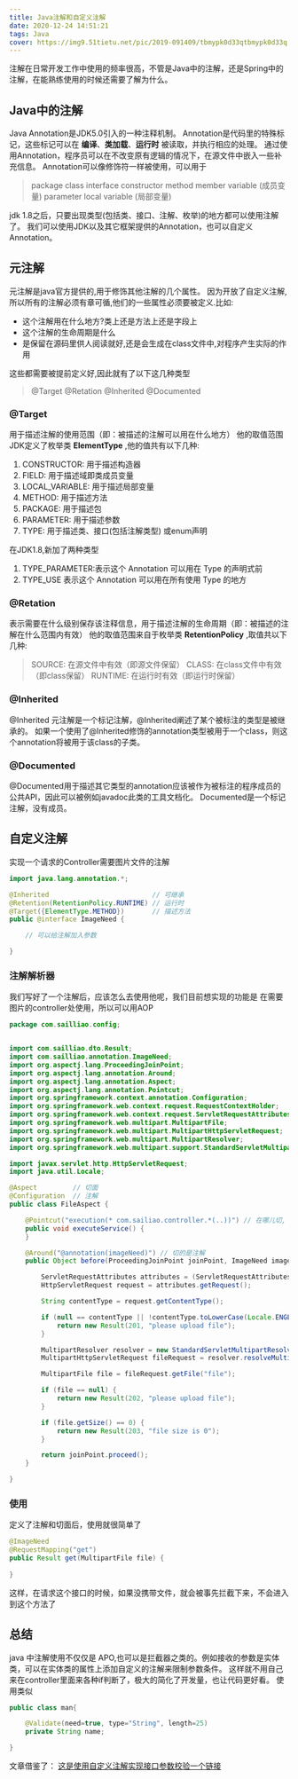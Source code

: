 ```yaml
---
title: Java注解和自定义注解
date: 2020-12-24 14:51:21
tags: Java
cover: https://img9.51tietu.net/pic/2019-091409/tbmypk0d33qtbmypk0d33q.jpg
---
```


注解在日常开发工作中使用的频率很高，不管是Java中的注解，还是Spring中的注解，在能熟练使用的时候还需要了解为什么。

## Java中的注解
Java Annotation是JDK5.0引入的一种注释机制。
Annotation是代码里的特殊标记，这些标记可以在 **编译**、**类加载**、**运行时** 被读取，并执行相应的处理。
通过使用Annotation，程序员可以在不改变原有逻辑的情况下，在源文件中嵌入一些补充信息。
Annotation可以像修饰符一样被使用，可以用于
> package
> class
> interface
> constructor
> method
> member variable (成员变量)
> parameter
> local variable (局部变量)

jdk 1.8之后，只要出现类型(包括类、接口、注解、枚举)的地方都可以使用注解了。
我们可以使用JDK以及其它框架提供的Annotation，也可以自定义Annotation。

## 元注解
元注解是java官方提供的,用于修饰其他注解的几个属性。
因为开放了自定义注解,所以所有的注解必须有章可循,他们的一些属性必须要被定义.比如:
* 这个注解用在什么地方?类上还是方法上还是字段上
* 这个注解的生命周期是什么
* 是保留在源码里供人阅读就好,还是会生成在class文件中,对程序产生实际的作用

这些都需要被提前定义好,因此就有了以下这几种类型
> @Target
> @Retation
> @Inherited
> @Documented

### @Target
用于描述注解的使用范围（即：被描述的注解可以用在什么地方）
他的取值范围JDK定义了枚举类 **ElementType** ,他的值共有以下几种:

1. CONSTRUCTOR:      用于描述构造器
2. FIELD:            用于描述域即类成员变量
3. LOCAL_VARIABLE:   用于描述局部变量
4. METHOD:           用于描述方法
5. PACKAGE:          用于描述包
6. PARAMETER:        用于描述参数
7. TYPE:             用于描述类、接口(包括注解类型) 或enum声明

在JDK1.8,新加了两种类型

1. TYPE_PARAMETER:表示这个 Annotation 可以用在 Type 的声明式前
2. TYPE_USE 表示这个 Annotation 可以用在所有使用 Type 的地方

### @Retation
表示需要在什么级别保存该注释信息，用于描述注解的生命周期（即：被描述的注解在什么范围内有效）
他的取值范围来自于枚举类 **RetentionPolicy** ,取值共以下几种:

> SOURCE:   在源文件中有效（即源文件保留）
> CLASS:    在class文件中有效（即class保留）
> RUNTIME:  在运行时有效（即运行时保留）

### @Inherited
@Inherited 元注解是一个标记注解，@Inherited阐述了某个被标注的类型是被继承的。
如果一个使用了@Inherited修饰的annotation类型被用于一个class，则这个annotation将被用于该class的子类。

### @Documented
@Documented用于描述其它类型的annotation应该被作为被标注的程序成员的公共API，因此可以被例如javadoc此类的工具文档化。
Documented是一个标记注解，没有成员。

## 自定义注解

实现一个请求的Controller需要图片文件的注解
```java
import java.lang.annotation.*;

@Inherited                          // 可继承
@Retention(RetentionPolicy.RUNTIME) // 运行时
@Target({ElementType.METHOD})       // 描述方法
public @interface ImageNeed {

    // 可以给注解加入参数

}
```

### 注解解析器
我们写好了一个注解后，应该怎么去使用他呢，我们目前想实现的功能是 在需要图片的controller处使用，所以可以用AOP

```java
package com.sailliao.config;


import com.sailliao.dto.Result;
import com.sailliao.annotation.ImageNeed;
import org.aspectj.lang.ProceedingJoinPoint;
import org.aspectj.lang.annotation.Around;
import org.aspectj.lang.annotation.Aspect;
import org.aspectj.lang.annotation.Pointcut;
import org.springframework.context.annotation.Configuration;
import org.springframework.web.context.request.RequestContextHolder;
import org.springframework.web.context.request.ServletRequestAttributes;
import org.springframework.web.multipart.MultipartFile;
import org.springframework.web.multipart.MultipartHttpServletRequest;
import org.springframework.web.multipart.MultipartResolver;
import org.springframework.web.multipart.support.StandardServletMultipartResolver;

import javax.servlet.http.HttpServletRequest;
import java.util.Locale;

@Aspect         // 切面
@Configuration  // 注解
public class FileAspect {

    @Pointcut("execution(* com.sailiao.controller.*(..))") // 在哪儿切, 我们在controller切
    public void executeService() {
    }

    @Around("@annotation(imageNeed)") // 切的是注解
    public Object before(ProceedingJoinPoint joinPoint, ImageNeed imageNeed) throws Throwable {

        ServletRequestAttributes attributes = (ServletRequestAttributes) RequestContextHolder.getRequestAttributes();
        HttpServletRequest request = attributes.getRequest();

        String contentType = request.getContentType();

        if (null == contentType || !contentType.toLowerCase(Locale.ENGLISH).startsWith("multipart/")) {
            return new Result(201, "please upload file");
        }

        MultipartResolver resolver = new StandardServletMultipartResolver();
        MultipartHttpServletRequest fileRequest = resolver.resolveMultipart(request);

        MultipartFile file = fileRequest.getFile("file");

        if (file == null) {
            return new Result(202, "please upload file");
        }

        if (file.getSize() == 0) {
            return new Result(203, "file size is 0");
        }

        return joinPoint.proceed();
    }

}
```

### 使用
定义了注解和切面后，使用就很简单了
```java
@ImageNeed
@RequestMapping("get")
public Result get(MultipartFile file) {
    
}
```
这样，在请求这个接口的时候，如果没携带文件，就会被事先拦截下来，不会进入到这个方法了

## 总结
java 中注解使用不仅仅是 APO,也可以是拦截器之类的。例如接收的参数是实体类，可以在实体类的属性上添加自定义的注解来限制参数条件。
这样就不用自己来在controller里面来各种if判断了，极大的简化了开发量，也让代码更好看。
使用类似
```java
public class man{

    @Validate(need=true, type="String", length=25)
    private String name;

}
```

文章借鉴了：
[这是使用自定义注解实现接口参数校验一个链接](https://juejin.cn/post/6844903889821499400)